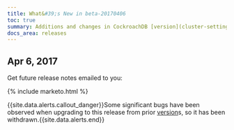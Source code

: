 ```yaml
---
title: What&#39;s New in beta-20170406
toc: true
summary: Additions and changes in CockroachDB [version](cluster-settings.html#setting-version) beta-20170406.
docs_area: releases 
---
```


## Apr 6, 2017

Get future release notes emailed to you:

{% include marketo.html %}

{{site.data.alerts.callout_danger}}Some significant bugs have been observed when upgrading to this release from prior [version](cluster-settings.html#setting-version)s, so it has been withdrawn.{{site.data.alerts.end}}

